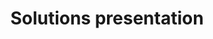 ---
title: "Solutions presentation"
type: event
day: sunday
start: 15:30
duration: 1h0m
width: 2
location: Aula - Auditorium
people: all
---